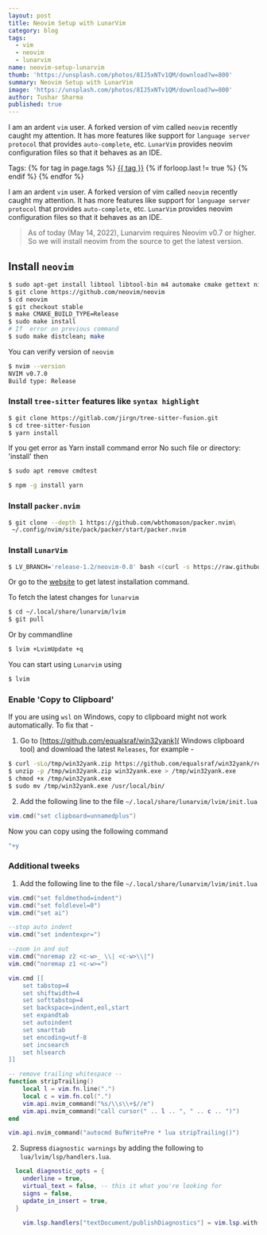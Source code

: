 ```yaml
---
layout: post
title: Neovim Setup with LunarVim
category: blog
tags:
  - vim
  - neovim
  - lunarvim
name: neovim-setup-lunarvim
thumb: 'https://unsplash.com/photos/8IJ5xNTv1QM/download?w=800'
summary: Neovim Setup with LunarVim
image: 'https://unsplash.com/photos/8IJ5xNTv1QM/download?w=800'
author: Tushar Sharma
published: true
---
```



I am an ardent `vim` user. A forked version of vim called `neovim` recently caught my attention. It has more features like support for `language server protocol` that provides `auto-complete`, etc. `LunarVim` provides neovim configuration files so that it behaves as an IDE.<!-- truncate_here -->
<p>Tags: {% for tag in page.tags %} <a class="mytag" href="/tag/{{ tag }}" title="View posts tagged with &quot;{{ tag }}&quot;">{{ tag }}</a>  {% if forloop.last != true %} {% endif %} {% endfor %}</p>

I am an ardent `vim` user. A forked version of vim called `neovim` recently caught my attention. It has more features like support for `language server protocol` that provides `auto-complete`, etc. `LunarVim` provides neovim configuration files so that it behaves as an IDE.

<blockquote class="attention">
As of today (May 14, 2022), Lunarvim requires Neovim v0.7 or higher. So we will install neovim from the source to get the latest version.
</blockquote>


## Install `neovim`


```bash
$ sudo apt-get install libtool libtool-bin m4 automake cmake gettext ninja-build autoconf g++ pkg-config unzip curl
$ git clone https://github.com/neovim/neovim
$ cd neovim
$ git checkout stable
$ make CMAKE_BUILD_TYPE=Release
$ sudo make install
# If  error on previous command
$ sudo make distclean; make
```

You can verify version of `neovim`

```bash
$ nvim --version
NVIM v0.7.0
Build type: Release
```


### Install `tree-sitter` features like `syntax highlight`

```bash
$ git clone https://gitlab.com/jirgn/tree-sitter-fusion.git
$ cd tree-sitter-fusion
$ yarn install
```

If you get error as Yarn install command error No such file or directory: 'install' then

```bash
$ sudo apt remove cmdtest

$ npm -g install yarn

```

### Install `packer.nvim`

```bash
$ git clone --depth 1 https://github.com/wbthomason/packer.nvim\
 ~/.config/nvim/site/pack/packer/start/packer.nvim
```

### Install `LunarVim`

```bash
$ LV_BRANCH='release-1.2/neovim-0.8' bash <(curl -s https://raw.githubusercontent.com/lunarvim/lunarvim/fc6873809934917b470bff1b072171879899a36b/utils/installer/install.sh)
```

Or go to the [website](https://www.lunarvim.org/) to get latest installation command.

To fetch the latest changes for `lunarvim`


```bash
$ cd ~/.local/share/lunarvim/lvim
$ git pull
```

Or by commandline

```bash
$ lvim +LvimUpdate +q
```

You can start using `Lunarvim` using

```bash
$ lvim
```

### Enable 'Copy to Clipboard'

If you are using `wsl` on Windows, copy to clipboard might not work automatically. To fix that -

1. Go to [https://github.com/equalsraf/win32yank]( Windows clipboard tool) and download the latest `Releases`, for example -

```bash
$ curl -sLo/tmp/win32yank.zip https://github.com/equalsraf/win32yank/releases/download/v0.0.4/win32yank-x64.zip
$ unzip -p /tmp/win32yank.zip win32yank.exe > /tmp/win32yank.exe
$ chmod +x /tmp/win32yank.exe
$ sudo mv /tmp/win32yank.exe /usr/local/bin/
```

2. Add the following line to the file `~/.local/share/lunarvim/lvim/init.lua`

```lua
vim.cmd("set clipboard=unnamedplus")
```

Now you can copy using the following command

```bash
"+y
```

### Additional tweeks

1. Add the following line to the file `~/.local/share/lunarvim/lvim/init.lua`

```lua
vim.cmd("set foldmethod=indent")
vim.cmd("set foldlevel=0")
vim.cmd("set ai")

--stop auto indent
vim.cmd("set indentexpr=")

--zoom in and out
vim.cmd("noremap z2 <c-w>_ \\| <c-w>\\|")
vim.cmd("noremap z1 <c-w>=")

vim.cmd [[
    set tabstop=4
    set shiftwidth=4
    set softtabstop=4
    set backspace=indent,eol,start
    set expandtab
    set autoindent
    set smarttab
    set encoding=utf-8
    set incsearch
    set hlsearch
]]

-- remove trailing whitespace --
function stripTrailing()
    local l = vim.fn.line(".")
    local c = vim.fn.col(".")
    vim.api.nvim_command("%s/\\s\\+$//e")
    vim.api.nvim_command("call cursor(" .. l .. ", " .. c .. ")")
end

vim.api.nvim_command("autocmd BufWritePre * lua stripTrailing()")
```

2. Supress `diagnostic warnings` by adding the following to `lua/lvim/lsp/handlers.lua`.

```lua
  local diagnostic_opts = {
    underline = true,
    virtual_text = false, -- this it what you're looking for
    signs = false,
    update_in_insert = true,
  }

    vim.lsp.handlers["textDocument/publishDiagnostics"] = vim.lsp.with(vim.lsp.diagnostic.on_publish_diagnostics, diagnostic_opts)
```

